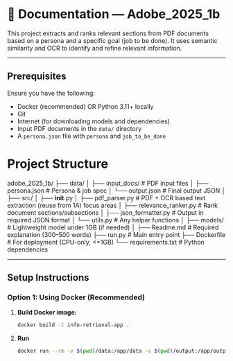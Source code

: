 # 📘 Documentation — Adobe_2025_1b

This project extracts and ranks relevant sections from PDF documents based on a persona and a specific goal (job to be done). It uses semantic similarity and OCR to identify and refine relevant information.

---

## Prerequisites

Ensure you have the following:

- Docker (recommended) OR Python 3.11+ locally
- Git
- Internet (for downloading models and dependencies)
- Input PDF documents in the `data/` directory
- A `persona.json` file with `persona` and `job_to_be_done`


# Project Structure 

adobe_2025_1b/
├── data/
│   ├── input_docs/           # PDF input files
│   ├── persona.json          # Persona & job spec
│   └── output.json           # Final output JSON
│
├── src/
│   ├── __init__.py
│   ├── pdf_parser.py         # PDF + OCR based text extraction (reuse from 1A)
 focus areas
│   ├── relevance_ranker.py   # Rank document sections/subsections
│   ├── json_formatter.py     # Output in required JSON format
│   └── utils.py              # Any helper functions
│
├── models/                   # Lightweight model under 1GB (if needed)
│
├── Readme.md                 # Required explanation (300–500 words)
├── run.py                   # Main entry point
├── Dockerfile               # For deployment (CPU-only, <=1GB)
└── requirements.txt         # Python dependencies

---

## Setup Instructions

### Option 1: Using Docker (Recommended)

1. **Build Docker image:**

   ```bash
   docker build -t info-retrieval-app .

2. **Run**
   
   ```bash
   docker run --rm -v $(pwd)/data:/app/data -v $(pwd)/output:/app/output info-retrieval-app
   















